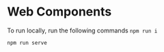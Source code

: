 # Web Components
To run locally, run the following commands
``` npm run i ```

``` npm run serve ```
